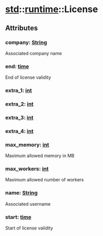 # [std](/libs/std/)::[runtime](/libs/std/runtime/)::License

## Attributes

### company:&nbsp;[String](/libs/std/core/type.String.md)
Associated company name

### end:&nbsp;[time](/libs/std/core/type.time.md)
End of license validity

### extra_1:&nbsp;[int](/libs/std/core/type.int.md)

### extra_2:&nbsp;[int](/libs/std/core/type.int.md)

### extra_3:&nbsp;[int](/libs/std/core/type.int.md)

### extra_4:&nbsp;[int](/libs/std/core/type.int.md)

### max_memory:&nbsp;[int](/libs/std/core/type.int.md)
Maximum allowed memory in MB

### max_workers:&nbsp;[int](/libs/std/core/type.int.md)
Maximum allowed number of workers

### name:&nbsp;[String](/libs/std/core/type.String.md)
Associated username

### start:&nbsp;[time](/libs/std/core/type.time.md)
Start of license validity
